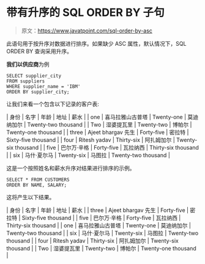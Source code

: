 # 带有升序的 SQL ORDER BY 子句

> 原文：<https://www.javatpoint.com/sql-order-by-asc>

此语句用于按升序对数据进行排序。如果缺少 ASC 属性，默认情况下，SQL ORDER BY 查询采用升序。

**我们以供应商**为例

```
SELECT supplier_city
FROM suppliers
WHERE supplier_name = 'IBM'
ORDER BY supplier_city;

```

让我们来看一个包含以下记录的客户表:

| 身份 | 名字 | 年龄 | 地址 | 薪水 |
| one | 喜马拉雅山古普塔 | Twenty-one | 莫迪纳加尔 | Twenty-two thousand |
| Two | 湿婆提瓦里 | Twenty-two | 博帕尔 | Twenty-one thousand |
| three | Ajeet bhargav 先生 | Forty-five | 密拉特 | Sixty-five thousand |
| four | Ritesh yadav | Thirty-six | 阿扎姆加尔 | Twenty-six thousand |
| five | 巴尔万·辛格 | Forty-five | 瓦拉纳西 | Thirty-six thousand |
| six | 马什·夏尔马 | Twenty-six | 马图拉 | Twenty-two thousand |

这是一个按照姓名和薪水升序对结果进行排序的示例。

```
SELECT * FROM CUSTOMERS
ORDER BY NAME, SALARY;

```

这将产生以下结果。

| 身份 | 名字 | 年龄 | 地址 | 薪水 |
| three | Ajeet bhargav 先生 | Forty-five | 密拉特 | Sixty-five thousand |
| five | 巴尔万·辛格 | Forty-five | 瓦拉纳西 | Thirty-six thousand |
| one | 喜马拉雅山古普塔 | Twenty-one | 莫迪纳加尔 | Twenty-two thousand |
| six | 马什·夏尔马 | Twenty-six | 马图拉 | Twenty-two thousand |
| four | Ritesh yadav | Thirty-six | 阿扎姆加尔 | Twenty-six thousand |
| Two | 湿婆提瓦里 | Twenty-two | 博帕尔 | Twenty-one thousand |